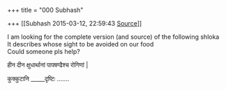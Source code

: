 +++
title = "000 Subhash"

+++
[[Subhash	2015-03-12, 22:59:43 [Source](https://groups.google.com/g/samskrita/c/1xEIfQ6epJY)]]



I am looking for the complete version (and source) of the following shloka  
It describes whose sight to be avoided on our food  
Could someone pls help?  
  

हीन दीन क्षुधार्थानां पापषण्ढैश्च रोगिणां \|

कुक्कुटानि \_\_\_\_\_दृष्टिः .......

